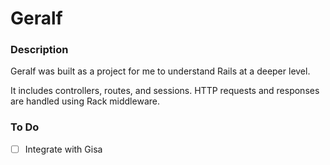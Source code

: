 # Geralf

### Description

Geralf was built as a project for me to understand Rails at a deeper level.

It includes controllers, routes, and sessions. HTTP requests and responses are handled
using Rack middleware.

### To Do

- [ ] Integrate with Gisa
